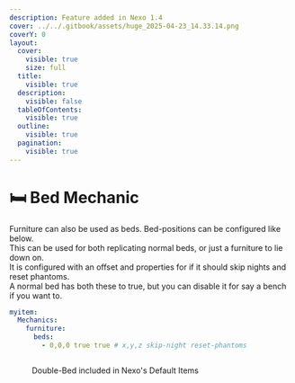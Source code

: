 ```yaml
---
description: Feature added in Nexo 1.4
cover: ../../.gitbook/assets/huge_2025-04-23_14.33.14.png
coverY: 0
layout:
  cover:
    visible: true
    size: full
  title:
    visible: true
  description:
    visible: false
  tableOfContents:
    visible: true
  outline:
    visible: true
  pagination:
    visible: true
---
```


# 🛏️ Bed Mechanic

Furniture can also be used as beds. Bed-positions can be configured like below.\
This can be used for both replicating normal beds, or just a furniture to lie down on.\
It is configured with an offset and properties for if it should skip nights and reset phantoms.\
A normal bed has both these to true, but you can disable it for say a bench if you want to.

```yaml
myitem:
  Mechanics:
    furniture:
      beds:
        - 0,0,0 true true # x,y,z skip-night reset-phantoms
```

<figure><img src="../../.gitbook/assets/huge_2025-04-23_14.33.14.png" alt=""><figcaption><p>Double-Bed included in Nexo's Default Items</p></figcaption></figure>
